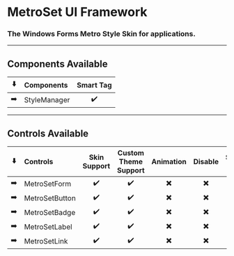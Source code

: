 MetroSet UI Framework
=====================
### The Windows Forms Metro Style Skin for applications.

---

## Components Available

:arrow_down: | Components | Smart Tag
:---:|:---|:---:|
:arrow_right: | StyleManager | :heavy_check_mark:

---

## Controls Available


:arrow_down: | Controls | Skin Support | Custom Theme Support | Animation | Disable | Smart Tag
:---:|:---|:---:|:---:|:---:|:---:|:---:|
:arrow_right: | MetroSetForm |:heavy_check_mark:|:heavy_check_mark:|:heavy_multiplication_x:|:heavy_multiplication_x:|:heavy_multiplication_x:
:arrow_right: | MetroSetButton |:heavy_check_mark:|:heavy_check_mark:|:heavy_multiplication_x:|:heavy_multiplication_x:|:heavy_check_mark:
:arrow_right: | MetroSetBadge |:heavy_check_mark:|:heavy_check_mark:|:heavy_multiplication_x:|:heavy_multiplication_x:|:heavy_check_mark:
:arrow_right: | MetroSetLabel |:heavy_check_mark:|:heavy_check_mark:|:heavy_multiplication_x:|:heavy_multiplication_x:|:heavy_check_mark:
:arrow_right: | MetroSetLink |:heavy_check_mark:|:heavy_check_mark:|:heavy_multiplication_x:|:heavy_multiplication_x:|:heavy_check_mark:



